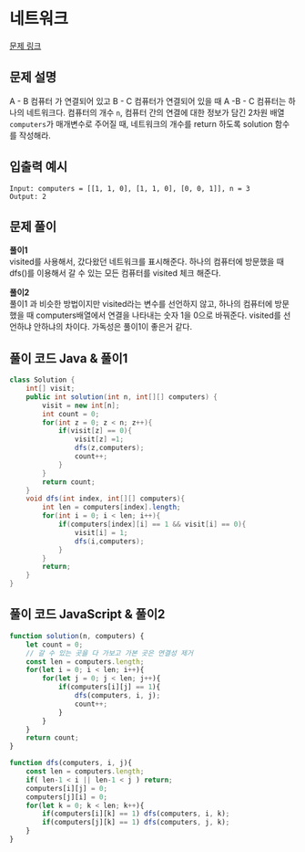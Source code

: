 # 네트워크 


[문제 링크](https://programmers.co.kr/learn/courses/30/lessons/43162)

## 문제 설명

A - B 컴퓨터 가 연결되어 있고 B - C 컴퓨터가 연결되어 있을 때 A -B - C 컴퓨터는 하나의 네트워크다. 
컴퓨터의 개수 `n`, 컴퓨터 간의 연결에 대한 정보가 담긴 2차원 배열 `computers`가 매개변수로 주어질 때, 네트워크의 개수를 return 하도록 solution 함수를 작성해라.

## 입출력 예시

```
Input: computers = [[1, 1, 0], [1, 1, 0], [0, 0, 1]], n = 3
Output: 2
```

## 문제 풀이
 
**풀이1**  
visited를 사용해서, 갔다왔던 네트워크를 표시해준다. 하나의 컴퓨터에 방문했을 때 dfs()를 이용해서 갈 수 있는 모든 컴퓨터를 visited 체크 해준다.

**풀이2**  
풀이1 과 비슷한 방법이지만 visited라는 변수를 선언하지 않고, 하나의 컴퓨터에 방문했을 때 computers배열에서 연결을 나타내는 숫자 1을 0으로 바꿔준다. visited를 선언하냐 안하냐의 차이다. 
가독성은 풀이1이 좋은거 같다.

## 풀이 코드 Java & 풀이1

```java
class Solution {
    int[] visit;
    public int solution(int n, int[][] computers) {
        visit = new int[n];
        int count = 0;
        for(int z = 0; z < n; z++){
            if(visit[z] == 0){
                visit[z] =1;
                dfs(z,computers);
                count++;
            }
        }
        return count;
    }
    void dfs(int index, int[][] computers){
        int len = computers[index].length;
        for(int i = 0; i < len; i++){
            if(computers[index][i] == 1 && visit[i] == 0){
                visit[i] = 1;
                dfs(i,computers);
            }
        }
        return;
    }
}
```

## 풀이 코드 JavaScript & 풀이2

```js
function solution(n, computers) {
    let count = 0;
    // 갈 수 있는 곳을 다 가보고 가본 곳은 연결성 제거
    const len = computers.length;
    for(let i = 0; i < len; i++){
        for(let j = 0; j < len; j++){
            if(computers[i][j] == 1){
                dfs(computers, i, j);
                count++;
            }
        }
    }
    return count;
}

function dfs(computers, i, j){
    const len = computers.length;
    if( len-1 < i || len-1 < j ) return;
    computers[i][j] = 0;
    computers[j][i] = 0;
    for(let k = 0; k < len; k++){
        if(computers[i][k] == 1) dfs(computers, i, k);
        if(computers[j][k] == 1) dfs(computers, j, k);
    }
}
```